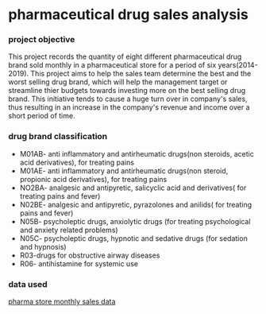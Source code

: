 # pharmaceutical drug sales analysis

### project objective

This project records the quantity of eight different pharmaceutical drug brand sold monthly in a pharmaceutical store for a period of six years(2014-2019). This project aims to help the sales team determine the best and the worst selling drug brand, which will help the management target or streamline thier budgets towards investing more on the best selling drug brand. 
This initiative tends to cause a huge turn over in company's sales, thus resulting in an increase in the company's revenue and income over a short period of time.

### drug brand classification
- M01AB- anti inflammatory and antirheumatic drugs(non steroids, acetic acid derivatives), for treating pains
- M01AE- anti inflammatory and antirheumatic drugs(non steroid, propionic acid derivatives), for treating pains
- NO2BA- analgesic and antipyretic, salicyclic acid and derivatives( for treating pains and fever)
- N02BE- analgesic and antipyretic, pyrazolones and anilids( for treating pains and fever)
- N05B- psycholeptic drugs, anxiolytic drugs (for treating psychological and anxiety related problems)
- N05C- psycholeptic drugs, hypnotic and sedative drugs (for sedation and hypnosis) 
- R03-drugs for obstructive airway diseases
- R06- antihistamine for systemic use

### data used
[pharma store monthly sales data](salesmonthly.csv)


